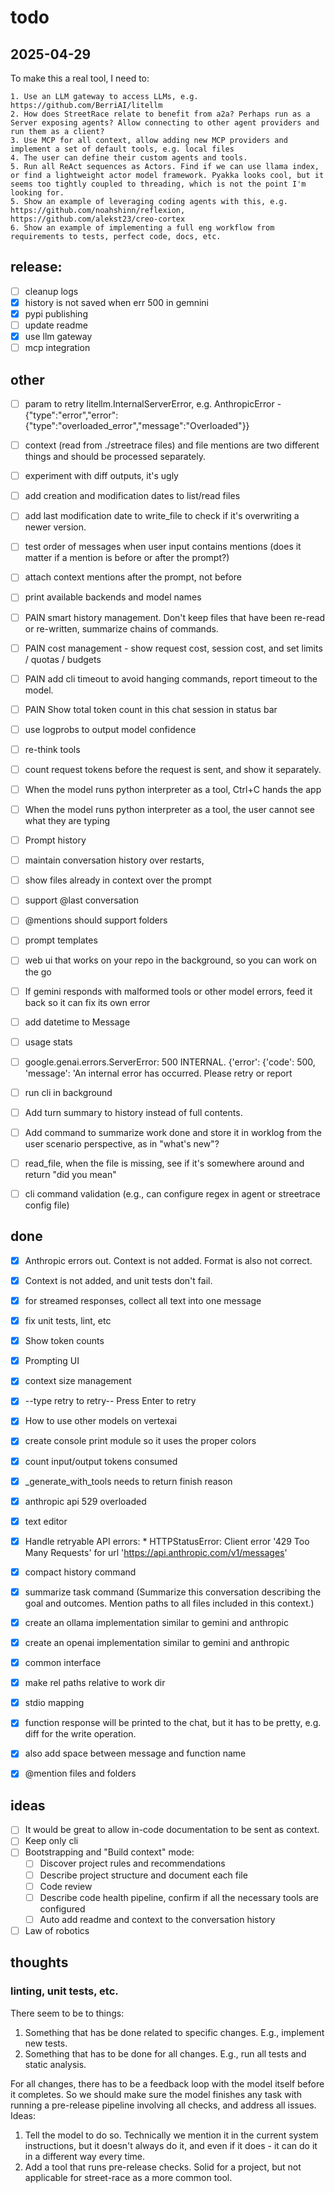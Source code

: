 # todo

## 2025-04-29

To make this a real tool, I need to:

    1. Use an LLM gateway to access LLMs, e.g. https://github.com/BerriAI/litellm
    2. How does StreetRace relate to benefit from a2a? Perhaps run as a Server exposing agents? Allow connecting to other agent providers and run them as a client?
    3. Use MCP for all context, allow adding new MCP providers and implement a set of default tools, e.g. local files
    4. The user can define their custom agents and tools.
    5. Run all ReAct sequences as Actors. Find if we can use llama index, or find a lightweight actor model framework. Pyakka looks cool, but it seems too tightly coupled to threading, which is not the point I'm looking for.
    5. Show an example of leveraging coding agents with this, e.g. https://github.com/noahshinn/reflexion, https://github.com/alekst23/creo-cortex
    6. Show an example of implementing a full eng workflow from requirements to tests, perfect code, docs, etc.

## release:

- [ ] cleanup logs
- [x] history is not saved when err 500 in gemnini
- [x] pypi publishing
- [ ] update readme
- [x] use llm gateway
- [ ] mcp integration

## other

- [ ] param to retry litellm.InternalServerError, e.g. AnthropicError - {"type":"error","error":{"type":"overloaded_error","message":"Overloaded"}}
- [ ] context (read from ./streetrace files) and file mentions are two different things and should be processed separately.
- [ ] experiment with diff outputs, it's ugly
- [ ] add creation and modification dates to list/read files
- [ ] add last modification date to write_file to check if it's overwriting a newer version.
- [ ] test order of messages when user input contains mentions (does it matter if a mention is before or after the prompt?)
- [ ] attach context mentions after the prompt, not before
- [ ] print available backends and model names
- [ ] PAIN smart history management. Don't keep files that have been re-read or re-written, summarize chains of commands.
- [ ] PAIN cost management - show request cost, session cost, and set limits / quotas / budgets
- [ ] PAIN add cli timeout to avoid hanging commands, report timeout to the model.
- [ ] PAIN Show total token count in this chat session in status bar
- [ ] use logprobs to output model confidence
- [ ] re-think tools
- [ ] count request tokens before the request is sent, and show it separately.
- [ ] When the model runs python interpreter as a tool, Ctrl+C hands the app
- [ ] When the model runs python interpreter as a tool, the user cannot see what they are typing
- [ ] Prompt history
- [ ] maintain conversation history over restarts,
- [ ] show files already in context over the prompt
- [ ] support @last conversation
- [ ] @mentions should support folders
- [ ] prompt templates
- [ ] web ui that works on your repo in the background, so you can work on the go
- [ ] If gemini responds with malformed tools or other model errors, feed it back so it can fix its own error
- [ ] add datetime to Message
- [ ] usage stats
- [ ] google.genai.errors.ServerError: 500 INTERNAL. {'error': {'code': 500, 'message': 'An internal error has occurred. Please retry or report
- [ ] run cli in background
- [ ] Add turn summary to history instead of full contents.
- [ ] Add command to summarize work done and store it in worklog from the user scenario perspective, as in "what's new"?
- [ ] read_file, when the file is missing, see if it's somewhere around and return "did you mean"
- [ ] cli command validation (e.g., can configure regex in agent or streetrace config file)


## done

- [x] Anthropic errors out. Context is not added. Format is also not correct.
- [x] Context is not added, and unit tests don't fail.
- [x] for streamed responses, collect all text into one message
- [x] fix unit tests, lint, etc
- [x] Show token counts
- [x] Prompting UI
- [x] context size management
- [x] --type retry to retry-- Press Enter to retry
- [x] How to use other models on vertexai
- [x] create console print module so it uses the proper colors
- [x] count input/output tokens consumed
- [x] _generate_with_tools needs to return finish reason
- [x] anthropic api 529 overloaded
- [x] text editor
- [x] Handle retryable API errors:
        * HTTPStatusError: Client error '429 Too Many Requests' for url 'https://api.anthropic.com/v1/messages'
- [x] compact history command
- [x] summarize task command (Summarize this conversation describing the goal and outcomes. Mention paths to all files included in this context.)
- [x] create an ollama implementation similar to gemini and anthropic
- [x] create an openai implementation similar to gemini and anthropic
- [x] common interface
- [x] make rel paths relative to work dir
- [x] stdio mapping
- [x] function response will be printed to the chat, but it has to be pretty, e.g. diff for the write operation.
- [x] also add space between message and function name
- [x] @mention files and folders


## ideas

- [ ] It would be great to allow in-code documentation to be sent as context.
- [ ] Keep only cli
- [ ] Bootstrapping and "Build context" mode:
    - [ ] Discover project rules and recommendations
    - [ ] Describe project structure and document each file
    - [ ] Code review
    - [ ] Describe code health pipeline, confirm if all the necessary tools are configured
    - [ ] Auto add readme and context to the conversation history
- [ ] Law of robotics

## thoughts

### linting, unit tests, etc.

There seem to be to things:

1. Something that has be done related to specific changes.
    E.g., implement new tests.
2. Something that has to be done for all changes.
    E.g., run all tests and static analysis.

For all changes, there has to be a feedback loop with the model itself before it completes. So we should make
sure the model finishes any task with running a pre-release pipeline involving all checks, and address all issues.
Ideas:

1. Tell the model to do so.
   Technically we mention it in the current system instructions, but it doesn't always do it, and even if it
   does - it can do it in a different way every time.
2. Add a tool that runs pre-release checks.
   Solid for a project, but not applicable for street-race as a more common tool.
